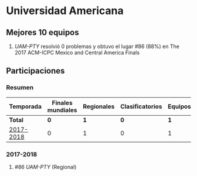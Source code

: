 # Universidad Americana

## Mejores 10 equipos

1. _UAM-PTY_ resolvió 0 problemas y obtuvo el lugar #86 (88%) en The 2017 ACM-ICPC Mexico and Central America Finals

## Participaciones

### Resumen

| Temporada | Finales mundiales | Regionales | Clasificatorios | Equipos |
| --- | --- | --- | --- | --- |
| **Total** | **0** | **1** | **0** | **1** |
| [2017-2018](#2017-2018) | 0 | 1 | 0 | 1 |

### 2017-2018

1. #86 _UAM-PTY_ (Regional)



